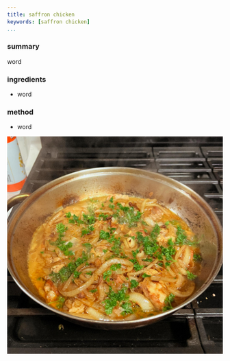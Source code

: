 ```yaml
---
title: saffron chicken
keywords: [saffron chicken]
...
```


### summary
word

### ingredients
- word

### method
- word

![](img/3.jpg)
